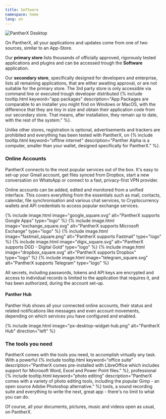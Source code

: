 ```yaml
---
title: Software
namespace: home
lang: en
---
```


![PantherX Desktop](/assets/images/px-desktop@0.5x.jpg)

On PantherX, all your applications and updates come from one of two sources, similar to an App-Store.

Our **primary store** lists thousands of officially approved, rigorously tested applications and plugins and can be accessed trough the **Software** application.

Our **secondary store**, specifically designed for developers and enterprise, lists all remaining applications, that are either awaiting approval, or are not suitable for the primary store. The 3rd party store is only accessible via command line or executed trough developer distributed {% include tooltip.html keyword="app packages" description="App Packages are comparable to an installer you might find on Windows or MacOS, with the difference that they are tiny in size and obtain their application code from our secondary store. That means, after installation, they remain up to date, with the rest of the system." %}.

Unlike other stores, registration is optional, advertisements and trackers are prohibited and everything has been tested with PantherX, on {% include tooltip.html keyword="offline internet" description="Panther Alpha is a computer, smaller than your wallet, designed specifically for PantherX." %}.

### Online Accounts

PantherX connects to the most popular services out of the box. It's easy to set-up your Gmail account, get files synced from Dropbox, start a new conversation on WhatsApp or connect to a fast, privacy-first VPN provider.

Online accounts can be added, edited and monitored from a unified interface. This covers everything from the essentials such as mail, contacts, calendar, file synchronisation and various chat services, to Cryptocurrency wallets and API credentials to access popular exchange services.

<div class="has-inline-images is-greyscale">
  {% include image.html image="google_square.svg" alt="PantherX supports Google Apps" type="logo" %}
  {% include image.html image="exchange_square.svg" alt="PantherX supports Microsoft Exchange" type="logo" %}
  {% include image.html image="fastmail_square.png" alt="PantherX supports Fastmail" type="logo" %}
  {% include image.html image="digix_square.svg" alt="PantherX supports DGD - Digital Gold" type="logo" %}
  {% include image.html image="dropbox_square.svg" alt="PantherX supports Dropbox" type="logo" %}
  {% include image.html image="telegram_square.svg" alt="PantherX supports Telegram" type="logo" %}
</div>

All secrets, including passwords, tokens and API keys are encrypted and access to individual records is limited to the application that requires it, and has been authorized, during the account set-up.

#### Panther Hub

Panther Hub shows all your connected online accounts, their status and related notifications like messages and even account movements, depending on which services you have configured and enabled.

{% include image.html image="px-desktop-widget-hub.png" alt="PantherX Hub" direction="left" %}

### The tools you need

PantherX comes with the tools you need, to accomplish virtually any task. With a powerful {% include tooltip.html keyword="office suite" description="PantherX comes pre-installed with LibreOffice which includes support for Microsoft Word, Excel and Power Point files." %}, professional {% include tooltip.html keyword="photo editing" description="PantherX comes with a variety of photo editing tools, including the popular Gimp - an open source Adobe Photoshop alternative." %} tools, a sound recording suite and everything to write the next, great app - there's no limit to what you can do.

Of course, all your documents, pictures, music and videos open as usual, on PantherX.